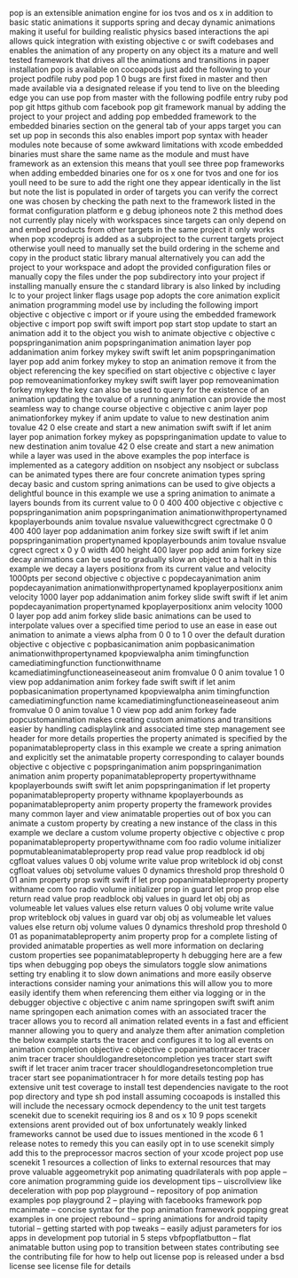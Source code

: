 pop is an extensible animation engine for ios tvos and os x in addition to basic static animations it supports spring and decay dynamic animations making it useful for building realistic physics based interactions the api allows quick integration with existing objective c or swift codebases and enables the animation of any property on any object its a mature and well tested framework that drives all the animations and transitions in paper installation pop is available on cocoapods just add the following to your project podfile ruby pod pop 1 0 bugs are first fixed in master and then made available via a designated release if you tend to live on the bleeding edge you can use pop from master with the following podfile entry ruby pod pop git https github com facebook pop git framework manual by adding the project to your project and adding pop embedded framework to the embedded binaries section on the general tab of your apps target you can set up pop in seconds this also enables import pop syntax with header modules note because of some awkward limitations with xcode embedded binaries must share the same name as the module and must have framework as an extension this means that youll see three pop frameworks when adding embedded binaries one for os x one for tvos and one for ios youll need to be sure to add the right one they appear identically in the list but note the list is populated in order of targets you can verify the correct one was chosen by checking the path next to the framework listed in the format configuration platform e g debug iphoneos note 2 this method does not currently play nicely with workspaces since targets can only depend on and embed products from other targets in the same project it only works when pop xcodeproj is added as a subproject to the current targets project otherwise youll need to manually set the build ordering in the scheme and copy in the product static library manual alternatively you can add the project to your workspace and adopt the provided configuration files or manually copy the files under the pop subdirectory into your project if installing manually ensure the c standard library is also linked by including lc to your project linker flags usage pop adopts the core animation explicit animation programming model use by including the following import objective c objective c import or if youre using the embedded framework objective c import pop swift swift import pop start stop update to start an animation add it to the object you wish to animate objective c objective c popspringanimation anim popspringanimation animation layer pop addanimation anim forkey mykey swift swift let anim popspringanimation layer pop add anim forkey mykey to stop an animation remove it from the object referencing the key specified on start objective c objective c layer pop removeanimationforkey mykey swift swift layer pop removeanimation forkey mykey the key can also be used to query for the existence of an animation updating the tovalue of a running animation can provide the most seamless way to change course objective c objective c anim layer pop animationforkey mykey if anim update to value to new destination anim tovalue 42 0 else create and start a new animation swift swift if let anim layer pop animation forkey mykey as popspringanimation update to value to new destination anim tovalue 42 0 else create and start a new animation while a layer was used in the above examples the pop interface is implemented as a category addition on nsobject any nsobject or subclass can be animated types there are four concrete animation types spring decay basic and custom spring animations can be used to give objects a delightful bounce in this example we use a spring animation to animate a layers bounds from its current value to 0 0 400 400 objective c objective c popspringanimation anim popspringanimation animationwithpropertynamed kpoplayerbounds anim tovalue nsvalue valuewithcgrect cgrectmake 0 0 400 400 layer pop addanimation anim forkey size swift swift if let anim popspringanimation propertynamed kpoplayerbounds anim tovalue nsvalue cgrect cgrect x 0 y 0 width 400 height 400 layer pop add anim forkey size decay animations can be used to gradually slow an object to a halt in this example we decay a layers positionx from its current value and velocity 1000pts per second objective c objective c popdecayanimation anim popdecayanimation animationwithpropertynamed kpoplayerpositionx anim velocity 1000 layer pop addanimation anim forkey slide swift swift if let anim popdecayanimation propertynamed kpoplayerpositionx anim velocity 1000 0 layer pop add anim forkey slide basic animations can be used to interpolate values over a specified time period to use an ease in ease out animation to animate a views alpha from 0 0 to 1 0 over the default duration objective c objective c popbasicanimation anim popbasicanimation animationwithpropertynamed kpopviewalpha anim timingfunction camediatimingfunction functionwithname kcamediatimingfunctioneaseineaseout anim fromvalue 0 0 anim tovalue 1 0 view pop addanimation anim forkey fade swift swift if let anim popbasicanimation propertynamed kpopviewalpha anim timingfunction camediatimingfunction name kcamediatimingfunctioneaseineaseout anim fromvalue 0 0 anim tovalue 1 0 view pop add anim forkey fade popcustomanimation makes creating custom animations and transitions easier by handling cadisplaylink and associated time step management see header for more details properties the property animated is specified by the popanimatableproperty class in this example we create a spring animation and explicitly set the animatable property corresponding to calayer bounds objective c objective c popspringanimation anim popspringanimation animation anim property popanimatableproperty propertywithname kpoplayerbounds swift swift let anim popspringanimation if let property popanimatableproperty property withname kpoplayerbounds as popanimatableproperty anim property property the framework provides many common layer and view animatable properties out of box you can animate a custom property by creating a new instance of the class in this example we declare a custom volume property objective c objective c prop popanimatableproperty propertywithname com foo radio volume initializer popmutableanimatableproperty prop read value prop readblock id obj cgfloat values values 0 obj volume write value prop writeblock id obj const cgfloat values obj setvolume values 0 dynamics threshold prop threshold 0 01 anim property prop swift swift if let prop popanimatableproperty property withname com foo radio volume initializer prop in guard let prop prop else return read value prop readblock obj values in guard let obj obj as volumeable let values values else return values 0 obj volume write value prop writeblock obj values in guard var obj obj as volumeable let values values else return obj volume values 0 dynamics threshold prop threshold 0 01 as popanimatableproperty anim property prop for a complete listing of provided animatable properties as well more information on declaring custom properties see popanimatableproperty h debugging here are a few tips when debugging pop obeys the simulators toggle slow animations setting try enabling it to slow down animations and more easily observe interactions consider naming your animations this will allow you to more easily identify them when referencing them either via logging or in the debugger objective c objective c anim name springopen swift swift anim name springopen each animation comes with an associated tracer the tracer allows you to record all animation related events in a fast and efficient manner allowing you to query and analyze them after animation completion the below example starts the tracer and configures it to log all events on animation completion objective c objective c popanimationtracer tracer anim tracer tracer shouldlogandresetoncompletion yes tracer start swift swift if let tracer anim tracer tracer shouldlogandresetoncompletion true tracer start see popanimationtracer h for more details testing pop has extensive unit test coverage to install test dependencies navigate to the root pop directory and type sh pod install assuming cocoapods is installed this will include the necessary ocmock dependency to the unit test targets scenekit due to scenekit requiring ios 8 and os x 10 9 pops scenekit extensions arent provided out of box unfortunately weakly linked frameworks cannot be used due to issues mentioned in the xcode 6 1 release notes to remedy this you can easily opt in to use scenekit simply add this to the preprocessor macros section of your xcode project pop use scenekit 1 resources a collection of links to external resources that may prove valuable aggeometrykit pop animating quadrilaterals with pop apple – core animation programming guide ios development tips – uiscrollview like deceleration with pop pop playground – repository of pop animation examples pop playground 2 – playing with facebooks framework pop mcanimate – concise syntax for the pop animation framework popping great examples in one project rebound – spring animations for android tapity tutorial – getting started with pop tweaks – easily adjust parameters for ios apps in development pop tutorial in 5 steps vbfpopflatbutton – flat animatable button using pop to transition between states contributing see the contributing file for how to help out license pop is released under a bsd license see license file for details